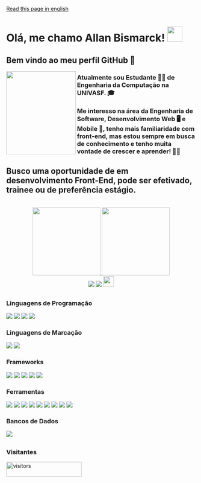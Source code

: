 <a href="README.md" target="_blank">Read this page in english</a>
# Olá, me chamo Allan Bismarck! <img height="40em" width="40em" src="donkey-kong-dance.gif"/>
## Bem vindo ao meu perfil GitHub 👋
<img align="left" height="220em" width="185em" src="doggo-good.gif"/> 

### Atualmente sou Estudante 👨‍🎓 de Engenharia da Computação na UNIVASF. 🎓
### Me interesso na área da Engenharia de Software, Desenvolvimento Web 🖥️ e Mobile 📱, tenho mais familiaridade com front-end, mas estou sempre em busca de conhecimento e tenho muita vontade de crescer e aprender! 👨‍💻 
## Busco uma oportunidade de em desenvolvimento Front-End, pode ser efetivado, trainee ou de preferência estágio.
<br/>
<div align="center">
  <a href="https://github.com/AllanBismarck123">
  <img height="180em" src="https://github-readme-stats.vercel.app/api?username=AllanBismarck123&show_icons=true&theme=algolia&include_all_commits=true&count_private=true"/>
  <img height="180em" src="https://github-readme-stats.vercel.app/api/top-langs/?username=AllanBismarck123&layout=compact&langs_count=7&theme=algolia"/>
</div>

<div align="center">
    <a href="https://instagram.com/allan__bismarck" target="_blank"><img src="https://img.shields.io/badge/-Instagram-%23E4405F?style=for-the-badge&logo=instagram&logoColor=white" target="_blank"></a>
    <a href="https://www.linkedin.com/in/allan-bismarck" target="_blank"><img src="https://img.shields.io/badge/-LinkedIn-%230077B5?style=for-the-badge&logo=linkedin&logoColor=white" target="_blank"></a>   
  <a><img height="28" src="https://img.shields.io/badge/E--MAIL-allan__b95%40outlook.com-green?style=flat-square&logo=microsoftoutlook"</a>
</div>
  
##
### Linguagens de Programação
<div style="display: inline_block">
  <a target="_blank"><img src="https://img.shields.io/badge/-JavaScript-%23E4405F?style=for-the-badge&logo=javascript&logoColor=yellow&color=black" target="_blank"></a>
  <a href="https://instagram.com/allan__bismarck" target="_blank"><img src="https://img.shields.io/badge/-Dart-%23E4405F?style=for-the-badge&logo=Dart&logoColor=green&color=blue" target="_blank"></a>
  <a href="https://instagram.com/allan__bismarck" target="_blank"><img src="https://img.shields.io/badge/-Python-%23E4405F?style=for-the-badge&logo=Python&logoColor=white&color=blue" target="_blank"></a>
  <a href="https://instagram.com/allan__bismarck" target="_blank"><img src="https://img.shields.io/badge/-C-%23E4405F?style=for-the-badge&logo=C&logoColor=green&color=blue" target="_blank"></a>
</div>

### Linguagens de Marcação
<div style="display: inline_block">
  <a target="_blank"><img src="https://img.shields.io/badge/-HTML-%23E4405F?style=for-the-badge&logo=html5&logoColor=yellow&color=black" target="_blank"></a>
  <a href="https://instagram.com/allan__bismarck" target="_blank"><img src="https://img.shields.io/badge/-CSS-%23E4405F?style=for-the-badge&logo=CSS3&logoColor=green&color=blue" target="_blank"></a>
</div>

### Frameworks
<div style="display: inline_block">
  <a target="_blank"><img src="https://img.shields.io/badge/-VueJS-%23E4405F?style=for-the-badge&logo=Vue.js&logoColor=yellow&color=black" target="_blank"></a>
  <a target="_blank"><img src="https://img.shields.io/badge/-React-%23E4405F?style=for-the-badge&logo=react&logoColor=green&color=blue" target="_blank"></a>
  <a target="_blank"><img src="https://img.shields.io/badge/-Flutter-%23E4405F?style=for-the-badge&logo=flutter&logoColor=green&color=blue" target="_blank"></a>
  <a target="_blank"><img src="https://img.shields.io/badge/-Material Design-%23E4405F?style=for-the-badge&logo=Material Design&logoColor=white&color=blue" target="_blank"></a>
  <a target="_blank"><img src="https://img.shields.io/badge/-Material Design Icons-%23E4405F?style=for-the-badge&logo=materialdesignicons&logoColor=green&color=blue" target="_blank"></a>
</div>

### Ferramentas
<div style="display: inline_block">
  <a target="_blank"><img src="https://img.shields.io/badge/-TypeScript-%23E4405F?style=for-the-badge&logo=typescript&logoColor=yellow&color=black" target="_blank"></a>
  <a target="_blank"><img src="https://img.shields.io/badge/-Axios-%23E4405F?style=for-the-badge&logo=axios&logoColor=green&color=blue" target="_blank"></a>
  <a target="_blank"><img src="https://img.shields.io/badge/-Figma-%23E4405F?style=for-the-badge&logo=Figma&logoColor=green&color=blue" target="_blank"></a>
  <a target="_blank"><img src="https://img.shields.io/badge/-Corel Draw-%23E4405F?style=for-the-badge&logo=CorelDraw&logoColor=white&color=blue" target="_blank"></a>
  <a target="_blank"><img src="https://img.shields.io/badge/-Photoshop-%23E4405F?style=for-the-badge&logo=photoshop&logoColor=green&color=blue" target="_blank"></a>
  <a target="_blank"><img src="https://img.shields.io/badge/-Visual Studio Code-%23E4405F?style=for-the-badge&logo=visualstudiocode&logoColor=green&color=blue" target="_blank"></a>
  <a target="_blank"><img src="https://img.shields.io/badge/-Postman-%23E4405F?style=for-the-badge&logo=postman&logoColor=green&color=blue" target="_blank"></a>
  <a target="_blank"><img src="https://img.shields.io/badge/-Git-%23E4405F?style=for-the-badge&logo=git&logoColor=green&color=blue" target="_blank"></a>
  <a target="_blank"><img src="https://img.shields.io/badge/-Git Hub-%23E4405F?style=for-the-badge&logo=github&logoColor=green&color=blue" target="_blank"></a>
</div>
  
### Bancos de Dados
   <a target="_blank"><img src="https://img.shields.io/badge/-PostgreSQL-%23E4405F?style=for-the-badge&logo=postgresql&logoColor=green&color=black" target="_blank"></a>
  
##
<h3> Visitantes </h3>  
<div>
  <img align="center" alt="visitors" height="40" width="200" src="https://komarev.com/ghpvc/?username=AllanBismarck123&color=green" alt="AllanBismarck123" />
</div>  
